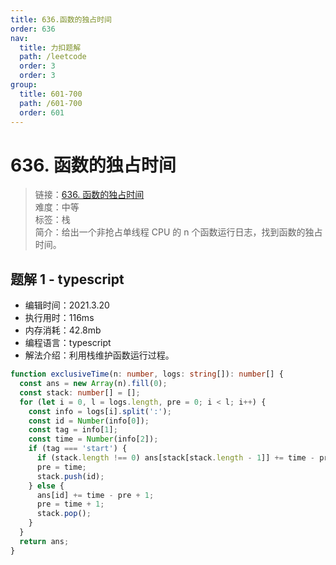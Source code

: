 ```yaml
---
title: 636.函数的独占时间
order: 636
nav:
  title: 力扣题解
  path: /leetcode
  order: 3
  order: 3
group:
  title: 601-700
  path: /601-700
  order: 601
---
```


# 636. 函数的独占时间

> 链接：[636. 函数的独占时间](https://leetcode-cn.com/problems/exclusive-time-of-functions/)  
> 难度：中等  
> 标签：栈  
> 简介：给出一个非抢占单线程 CPU 的 n 个函数运行日志，找到函数的独占时间。

## 题解 1 - typescript

- 编辑时间：2021.3.20
- 执行用时：116ms
- 内存消耗：42.8mb
- 编程语言：typescript
- 解法介绍：利用栈维护函数运行过程。

```typescript
function exclusiveTime(n: number, logs: string[]): number[] {
  const ans = new Array(n).fill(0);
  const stack: number[] = [];
  for (let i = 0, l = logs.length, pre = 0; i < l; i++) {
    const info = logs[i].split(':');
    const id = Number(info[0]);
    const tag = info[1];
    const time = Number(info[2]);
    if (tag === 'start') {
      if (stack.length !== 0) ans[stack[stack.length - 1]] += time - pre;
      pre = time;
      stack.push(id);
    } else {
      ans[id] += time - pre + 1;
      pre = time + 1;
      stack.pop();
    }
  }
  return ans;
}
```
